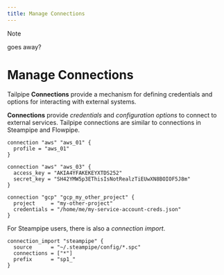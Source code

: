 ```yaml
---
title: Manage Connections
---
```


>[!NOTE]
> goes away?

# Manage Connections

Tailpipe **Connections** provide a mechanism for defining credentials and options for interacting with external systems.

**Connections** provide *credentials* and *configuration options* to connect to external services.  Tailpipe connections are similar to connections in Steampipe and Flowpipe.

```hcl
connection "aws" "aws_01" {
  profile = "aws_01"
}

connection "aws" "aws_03" {
  access_key = "AKIA4YFAKEKEYXTDS252"
  secret_key = "SH42YMW5p3EThisIsNotRealzTiEUwXN8BOIOF5J8m"
}

connection "gcp" "gcp_my_other_project" {
  project     = "my-other-project"
  credentials = "/home/me/my-service-account-creds.json"
}
```

For Steampipe users, there is also a *connection import*.

```hcl
connection_import "steampipe" {
  source      = "~/.steampipe/config/*.spc"
  connections = ["*"]
  prefix      = "sp1_"
}
```
